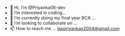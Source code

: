 - 👋 Hi, I’m @Priyanka08-dev
- 👀 I’m interested in coding...
- 🌱 I’m currently doing my final year BCA ...
- 💞️ I’m looking to collaborate on ...
- 📫 How to reach me ... laxpriyankas2004@gmail.com

<!---
Priyanka08-dev/Priyanka08-dev is a ✨ special ✨ repository because its `README.md` (this file) appears on your GitHub profile.
You can click the Preview link to take a look at your changes.
--->
